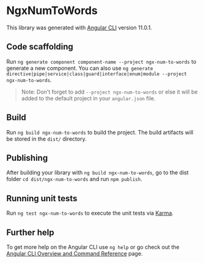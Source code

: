 # NgxNumToWords

This library was generated with [Angular CLI](https://github.com/angular/angular-cli) version 11.0.1.

## Code scaffolding

Run `ng generate component component-name --project ngx-num-to-words` to generate a new component. You can also use `ng generate directive|pipe|service|class|guard|interface|enum|module --project ngx-num-to-words`.
> Note: Don't forget to add `--project ngx-num-to-words` or else it will be added to the default project in your `angular.json` file. 

## Build

Run `ng build ngx-num-to-words` to build the project. The build artifacts will be stored in the `dist/` directory.

## Publishing

After building your library with `ng build ngx-num-to-words`, go to the dist folder `cd dist/ngx-num-to-words` and run `npm publish`.

## Running unit tests

Run `ng test ngx-num-to-words` to execute the unit tests via [Karma](https://karma-runner.github.io).

## Further help

To get more help on the Angular CLI use `ng help` or go check out the [Angular CLI Overview and Command Reference](https://angular.io/cli) page.
